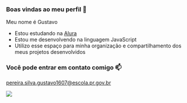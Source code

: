 ### Boas vindas ao meu perfil 🚙


Meu nome é Gustavo

- Estou estudando na [Alura](https://www.alura.com.br)
- Estou me desenvolvendo na linguagem JavaScript
- Utilizo esse espaço para minha organização e compartilhamento dos meus projetos desenvolvidos

### Você pode entrar em contato comigo 📫

pereira.silva.gustavo1607@escola.pr.gov.br


![](https://media1.tenor.com/m/tBkzk_5sfJ4AAAAC/lion-roar.gif)

